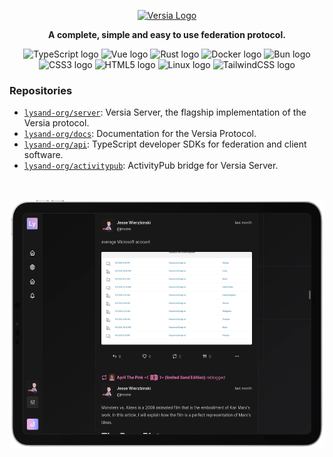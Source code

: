 

<p align="center">
  <a href="https://versia.pub"><img src="https://cdn.versia.pub/branding/versia-dark.webp" alt="Versia Logo" height="110"></a>
</p>


<p align="center">
  <strong>A complete, simple and easy to use federation protocol.</strong>
</p>

<div align="center">
    <img src="https://cdn.jsdelivr.net/gh/devicons/devicon@latest/icons/typescript/typescript-original.svg" height="42" width="52" alt="TypeScript logo">
    <img src="https://cdn.jsdelivr.net/gh/devicons/devicon/icons/vuejs/vuejs-original.svg" height="42" width="52" alt="Vue logo">
    <img src="https://cdn.jsdelivr.net/gh/devicons/devicon/icons/rust/rust-original.svg" height="42" width="52" alt="Rust logo">
    <img src="https://cdn.jsdelivr.net/gh/devicons/devicon/icons/docker/docker-original.svg" height="42" width="52" alt="Docker logo">
    <img src="https://cdn.jsdelivr.net/gh/devicons/devicon/icons/bun/bun-original.svg" height="42" width="52" alt="Bun logo">
    <img src="https://cdn.jsdelivr.net/gh/devicons/devicon/icons/css3/css3-original.svg" height="42" width="52" alt="CSS3 logo">
    <img src="https://cdn.jsdelivr.net/gh/devicons/devicon/icons/html5/html5-original.svg" height="42" width="52" alt="HTML5 logo">
    <img src="https://cdn.jsdelivr.net/gh/devicons/devicon/icons/linux/linux-original.svg" height="42" width="52" alt="Linux logo">
    <img src="https://cdn.jsdelivr.net/gh/devicons/devicon/icons/tailwindcss/tailwindcss-original.svg" height="42" width="52" alt="TailwindCSS logo">
</div>

### Repositories

- [`lysand-org/server`](https://github.com/lysand-org/server): Versia Server, the flagship implementation of the Versia protocol.
- [`lysand-org/docs`](https://github.com/lysand-org/docs): Documentation for the Versia Protocol.
- [`lysand-org/api`](https://github.com/lysand-org/api): TypeScript developer SDKs for federation and client software.
- [`lysand-org/activitypub`](https://github.com/lysand-org/activitypub): ActivityPub bridge for Versia Server.

<br/>

<p align="center">
    <img src="../media/ipad.webp" alt="Versia-FE on an iPad" height="400">
</p>
